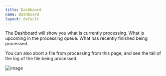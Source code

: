 ```yaml
---
title: Dashboard
name: Dashboard
layout: default
---
```


The Dashboard will show you what is currently processing.
What is upcoming in the processing queue.
What has recently finished being processed.

You can also abort a file from processing from this page, and see the tail of the log of the file being processed.

![image](https://user-images.githubusercontent.com/958400/142393794-38b58e23-2b05-45b1-8eb1-2f4ad6574422.png)